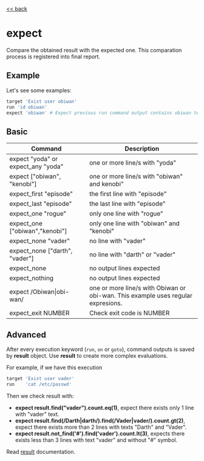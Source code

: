[<< back](../README.md)

# expect

Compare the obtained result with the expected one. This comparation process is registered into final report.

## Example

Let's see some examples:

```ruby
target 'Exist user obiwan'
run 'id obiwan'
expect 'obiwan' # Expect previous run command output contains obiwan text
```

## Basic

| Command | Description |
| ------- | ----------- |
| expect "yoda" or expect_any "yoda" | one or more line/s with "yoda" |
| expect ["obiwan", "kenobi"] | one or more line/s with "obiwan" and kenobi" |
| expect_first "episode" | the first line with "episode" |
| expect_last "episode" | the last line with "episode" |
| expect_one "rogue" | only one line with "rogue" |
| expect_one ["obiwan","kenobi"] | only one line with "obiwan" and "kenobi" |
| expect_none "vader"| no line with "vader" |
| expect_none ["darth", "vader"] | no line with "darth" or "vader" |
| expect_none | no output lines expected |
| expect_nothing | no output lines expected |
| expect /Obiwan\|obi-wan/ | one or more line/s with Obiwan or obi-wan. This example uses regular expresions. |
| expect_exit NUMBER | Check exit code is NUMBER |

## Advanced

After every execution keyword (`run`, `on` or `goto`), command outputs is saved by **result** object. Use **result** to create more complex evaluations.

For example, if we have this execution

```ruby
target 'Exist user vader'
run    'cat /etc/passwd'
```

Then we check result with:

* **expect result.find("vader").count.eq(1)**, expect there exists only 1 line with "vader" text.
* **expect result.find(/Darth|darth/).find(/Vader|vader/).count.gt(2)**, expect there exists more than 2 lines with texts "Darth" and "Vader".
* **expect result.not_find('#').find('vader').count.lt(3)**, expects there exists less than 3 lines with text "vader" and without "#" symbol.

Read [result](result.md) documentation.
